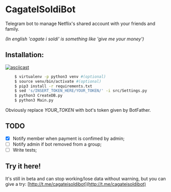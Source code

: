 # CagateISoldiBot
Telegram bot to manage Netflix's shared account with your friends and family.

_(In english 'cagate i soldi' is something like 'give me your money')_

## Installation:
[![asciicast](https://asciinema.org/a/215057.svg)](https://asciinema.org/a/215057)
```bash
    $ virtualenv -p python3 venv #(optional)
    $ source venv/bin/activate #(optional)
    $ pip3 install -r requirements.txt
    $ sed 's/INSERT_TOKEN_HERE/YOUR_TOKEN/' -i src/Settings.py
    $ python3 CreateDB.py
    $ python3 Main.py
```
Obviously replace _YOUR\_TOKEN_ with bot's token given by BotFather.

## TODO
- [x] Notify member when payment is confimed by admin;
- [ ] Notify admin if bot removed from a group;
- [ ] Write tests;

## Try it here!
It's still in beta and can stop working/lose data without warning, but you can give a try: [http://t.me/cagateisoldibot](http://t.me/cagateisoldibot) 
